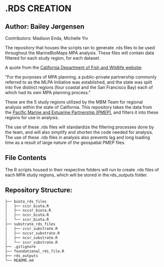 # .RDS CREATION
## Author: Bailey Jørgensen
Contributors: Madison Enda, Michelle Yiv

The repository that houses the scripts ran to generate .rds files to be used throughout the MarineBioMaps MPA analysis. These files will contain data filtered for each study region, for each dataset. 

A quote from the [California Department of Fish and Wildlife website](https://wildlife.ca.gov/Conservation/Marine/MPAs/MLPA):

"For the purposes of MPA planning, a public-private partnership commonly referred to as the MLPA Initiative was established, and the state was split into five distinct regions (four coastal and the San Francisco Bay) each of which had its own MPA planning process." 

These are the 5 study regions utilized by the MBM Team for regional analysis within the state of California. This repository takes the data from the [Pacific Marine and Estuarine Partnership (PMEP)](https://www.pacificfishhabitat.org/data/), and filters it into these regions for use in analysis. 

The use of these .rds files will standardize the filtering processes done by the team, and will also simplify and shorten the code needed for analysis. The use of these .rds files in analysis also prevents lag and long loading time as a result of large nature of the geospatial PMEP files.

## File Contents

The R scripts housed in their respective folders will run to create .rds files of each MPA study regions, which will be stored in the rds_outputs folder.

## Repository Structure:
```bash
├── biota_rds_files
│   ├── ccsr_biota.R
│   ├── nccsr_biota.R
│   ├── ncsr_biota.R
│   └── scsr_biota.R
├── substrate_rds_files
│   ├── ccsr_substrate.R
│   ├── nccsr_substrate.R
│   ├── ncsr_substrate.R
│   └── scsr_substrate.R
├── .gitignore
├── foundational_rds_file.R
├── rds_outputs
└── README.md
```


